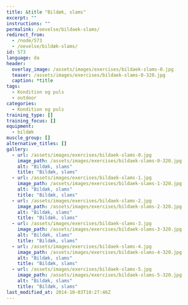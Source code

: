 ```yaml
---
title: &title "Bildæk, slams"
excerpt: ""
instructions: ""
permalink: /oevelse/bildaek-slams/
redirect_from:
  - /node/573
  - /oevelse/bildæk-slams/
id: 573
language: da
header:
  overlay_image: /assets/images/exercises/bildaek-slams-0.jpg
  teaser: /assets/images/exercises/bildaek-slams-0-320.jpg
  caption: *title
tags:
  - Kondition og puls
  - outdoor
categories:
  - Kondition og puls
training_type: []
training_focus: []
equipment:
  - bildæk
muscle_group: []
alternative_titles: []
gallery:
  - url: /assets/images/exercises/bildaek-slams-0.jpg
    image_path: /assets/images/exercises/bildaek-slams-0-320.jpg
    alt: "Bildæk, slams"
    title: "Bildæk, slams"
  - url: /assets/images/exercises/bildaek-slams-1.jpg
    image_path: /assets/images/exercises/bildaek-slams-1-320.jpg
    alt: "Bildæk, slams"
    title: "Bildæk, slams"
  - url: /assets/images/exercises/bildaek-slams-2.jpg
    image_path: /assets/images/exercises/bildaek-slams-2-320.jpg
    alt: "Bildæk, slams"
    title: "Bildæk, slams"
  - url: /assets/images/exercises/bildaek-slams-3.jpg
    image_path: /assets/images/exercises/bildaek-slams-3-320.jpg
    alt: "Bildæk, slams"
    title: "Bildæk, slams"
  - url: /assets/images/exercises/bildaek-slams-4.jpg
    image_path: /assets/images/exercises/bildaek-slams-4-320.jpg
    alt: "Bildæk, slams"
    title: "Bildæk, slams"
  - url: /assets/images/exercises/bildaek-slams-5.jpg
    image_path: /assets/images/exercises/bildaek-slams-5-320.jpg
    alt: "Bildæk, slams"
    title: "Bildæk, slams"
last_modified_at: 2014-10-03T10:27:46Z
---
```


